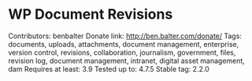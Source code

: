 # WP Document Revisions #
Contributors: benbalter
Donate link: http://ben.balter.com/donate/
Tags: documents, uploads, attachments, document management, enterprise, version control, revisions, collaboration, journalism, government, files, revision log, document management, intranet, digital asset management, dam
Requires at least: 3.9
Tested up to: 4.7.5
Stable tag: 2.2.0
